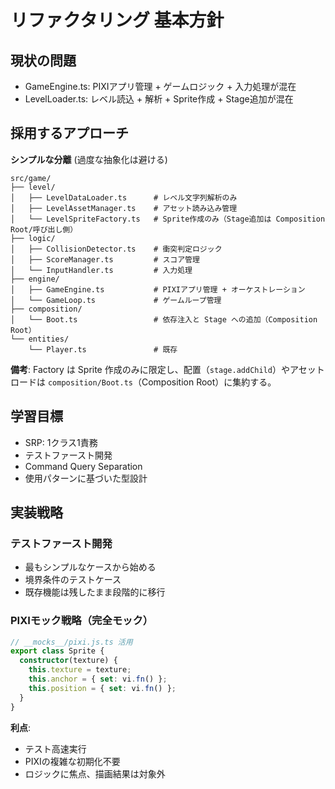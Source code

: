 # リファクタリング 基本方針

## 現状の問題
- GameEngine.ts: PIXIアプリ管理 + ゲームロジック + 入力処理が混在
- LevelLoader.ts: レベル読込 + 解析 + Sprite作成 + Stage追加が混在

## 採用するアプローチ
**シンプルな分離** (過度な抽象化は避ける)

```
src/game/
├── level/
│   ├── LevelDataLoader.ts      # レベル文字列解析のみ
│   ├── LevelAssetManager.ts    # アセット読み込み管理
│   └── LevelSpriteFactory.ts   # Sprite作成のみ（Stage追加は Composition Root/呼び出し側）
├── logic/
│   ├── CollisionDetector.ts    # 衝突判定ロジック
│   ├── ScoreManager.ts         # スコア管理
│   └── InputHandler.ts         # 入力処理
├── engine/
│   ├── GameEngine.ts           # PIXIアプリ管理 + オーケストレーション
│   └── GameLoop.ts             # ゲームループ管理
├── composition/
│   └── Boot.ts                 # 依存注入と Stage への追加（Composition Root）
└── entities/
    └── Player.ts               # 既存
```

**備考**: Factory は Sprite 作成のみに限定し、配置（`stage.addChild`）やアセットロードは `composition/Boot.ts`（Composition Root）に集約する。

## 学習目標
- SRP: 1クラス1責務
- テストファースト開発
- Command Query Separation
- 使用パターンに基づいた型設計

## 実装戦略

### テストファースト開発
- 最もシンプルなケースから始める
- 境界条件のテストケース
- 既存機能は残したまま段階的に移行

### PIXIモック戦略（完全モック）
```typescript
// __mocks__/pixi.js.ts 活用
export class Sprite {
  constructor(texture) {
    this.texture = texture;
    this.anchor = { set: vi.fn() };
    this.position = { set: vi.fn() };
  }
}
```

**利点**:
- テスト高速実行
- PIXIの複雑な初期化不要  
- ロジックに焦点、描画結果は対象外